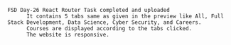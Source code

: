    FSD Day-26 React Router Task completed and uploaded
          It contains 5 tabs same as given in the preview like All, Full Stack Development, Data Science, Cyber Security, and Careers.
          Courses are displayed according to the tabs clicked.
          The website is responsive.
